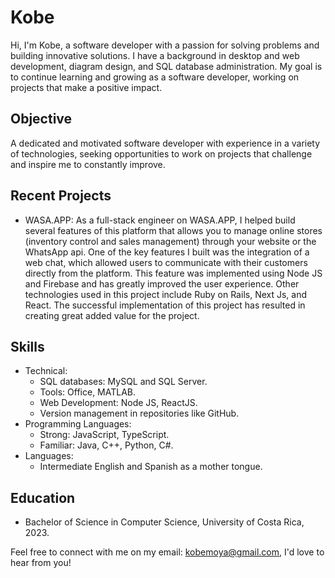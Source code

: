 # Kobe

Hi, I'm Kobe, a software developer with a passion for solving problems and building innovative solutions. I have a background in desktop and web development, diagram design, and SQL database administration. My goal is to continue learning and growing as a software developer, working on projects that make a positive impact.

## Objective
A dedicated and motivated software developer with experience in a variety of technologies, seeking opportunities to work on projects that challenge and inspire me to constantly improve.

## Recent Projects
- WASA.APP: As a full-stack engineer on WASA.APP, I helped build several features of this platform that allows you to manage online stores (inventory control and sales management) through your website or the WhatsApp api. One of the key features I built was the integration of a web chat, which allowed users to communicate with their customers directly from the platform. This feature was implemented using Node JS and Firebase and has greatly improved the user experience. Other technologies used in this project include Ruby on Rails, Next Js, and React. The successful implementation of this project has resulted in creating great added value for the project.

## Skills
- Technical:
  - SQL databases: MySQL and SQL Server.
  - Tools: Office, MATLAB.
  - Web Development: Node JS, ReactJS.
  - Version management in repositories like GitHub.
- Programming Languages:
  - Strong: JavaScript, TypeScript.
  - Familiar: Java, C++, Python, C#.
- Languages:
  - Intermediate English and Spanish as a mother tongue.

## Education
- Bachelor of Science in Computer Science, University of Costa Rica, 2023.

Feel free to connect with me on my email: kobemoya@gmail.com, I'd love to hear from you!
